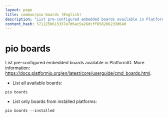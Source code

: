 ```yaml
---
layout: page
title: common/pio-boards (English)
description: "List pre-configured embedded boards available in PlatformIO."
content_hash: 571225b615337e7d6ac5a26dcff858266233d64d
---
```

# pio boards

List pre-configured embedded boards available in PlatformIO.
More information: <https://docs.platformio.org/en/latest/core/userguide/cmd_boards.html>.

- List all available boards:

`pio boards`

- List only boards from installed platforms:

`pio boards --installed`

